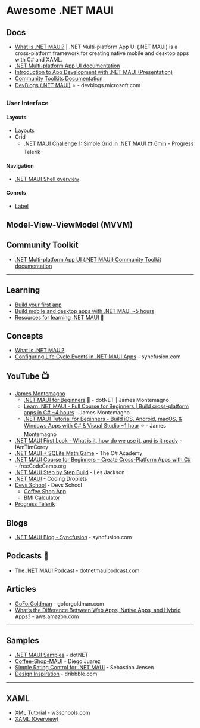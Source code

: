 # Awesome .NET MAUI


## Docs
* [What is .NET MAUI?](https://learn.microsoft.com/en-us/dotnet/maui/what-is-maui) | .NET Multi-platform App UI (.NET MAUI) is a cross-platform framework for creating native mobile and desktop apps with C# and XAML.
* [.NET Multi-platform App UI documentation](https://learn.microsoft.com/en-us/dotnet/maui/)
* [Introduction to App Development with .NET MAUI (Presentation)](https://github.com/dotnet-presentations/dotnet-maui/blob/main/Introduction%20to%20App%20Development%20with%20.NET%20MAUI/Introduction%20to%20App%20Development%20with%20.NET%20MAUI%20.pptx)
* [Community Toolkits Documentation](https://learn.microsoft.com/en-us/dotnet/communitytoolkit/)
* [DevBlogs (.NET MAUI)](https://devblogs.microsoft.com/search?query=MAUI&blogs=%2Fdotnet%2F&sortby=relevance) ⭐ - devblogs.microsoft.com

### User Interface
#### Layouts
* [Layouts](https://learn.microsoft.com/en-us/dotnet/maui/user-interface/layouts/)
* Grid
  * [.NET MAUI Challenge 1: Simple Grid in .NET MAUI 📺 6min](https://www.youtube.com/watch?v=D4nd3MDTB30) - Progress Telerik

#### Navigation
* [.NET MAUI Shell overview](https://learn.microsoft.com/en-us/dotnet/maui/fundamentals/shell/)

#### Conrols
* [Label](https://learn.microsoft.com/en-us/dotnet/maui/user-interface/controls/label)

## Model-View-ViewModel (MVVM)

## Community Toolkit
* [.NET Multi-platform App UI (.NET MAUI) Community Toolkit documentation](https://learn.microsoft.com/en-us/dotnet/communitytoolkit/maui/)
-----
## Learning
* [Build your first app](https://learn.microsoft.com/en-us/dotnet/maui/get-started/first-app?pivots=devices-windows&tabs=vswin)
* [Build mobile and desktop apps with .NET MAUI ~5 hours](https://learn.microsoft.com/en-us/training/paths/build-apps-with-dotnet-maui/)
* [Resources for learning .NET MAUI](https://learn.microsoft.com/en-us/dotnet/maui/get-started/resources) 🌟

## Concepts
* [What is .NET MAUI?](https://learn.microsoft.com/en-us/dotnet/maui/what-is-maui)
* [Configuring Life Cycle Events in .NET MAUI Apps](https://www.syncfusion.com/blogs/post/configuring-life-cycle-events-in-net-maui-apps.aspx) - syncfusion.com

## YouTube 📺
* [James Montemagno](https://www.youtube.com/channel/UCENTmbKaTphpWV2R2evVz2A)
  * [.NET MAUI for Beginners](https://www.youtube.com/playlist?list=PLdo4fOcmZ0oUBAdL2NwBpDs32zwGqb9DY) 🌟 - dotNET | James Montemagno
  * [Learn .NET MAUI - Full Course for Beginners | Build cross-platform apps in C# ~4 hours](https://www.youtube.com/watch?v=DuNLR_NJv8U) - James Montemagno
  * [.NET MAUI Tutorial for Beginners - Build iOS, Android, macOS, & Windows Apps with C# & Visual Studio ~1 hour](https://www.youtube.com/watch?v=rumfIg9qJ_Y) ⭐ - James Montemagno
* [.NET MAUI First Look - What is it, how do we use it, and is it ready](https://youtu.be/HmyfjAaPW0g) - IAmTimCorey
* [.NET MAUI + SQLite Math Game](https://youtube.com/playlist?list=PL4G0MUH8YWiAMypwveH2LlLK_o8Jto9CE) - The C# Academy
* [.NET MAUI Course for Beginners – Create Cross-Platform Apps with C#](https://www.youtube.com/watch?v=n3tA3Ku65_8) - freeCodeCamp.org
* [.NET MAUI Step by Step Build](https://www.youtube.com/watch?v=LrZwd-f0M4I) - Les Jackson
* [.NET MAUI](https://www.youtube.com/playlist?list=PLzewa6pjbr3KKuUTp8ivXjcR4rvFvyoNw) - Coding Droplets
* [Devs School](https://www.youtube.com/@devsschool) - Devs School
  * [Coffee Shop App](https://youtu.be/soz4o0zKars?si=8TxXN-zpimva1_Kt)
  * [BMI Calculator](https://www.youtube.com/watch?v=cdkkWNJkkkc)
* [Progress Telerik](https://www.youtube.com/@telerik)

## Blogs
* [.NET MAUI Blog - Syncfusion](https://www.syncfusion.com/blogs/category/net-maui) - syncfusion.com
  
## Podcasts 🎤
* [The .NET MAUI Podcast](https://www.dotnetmauipodcast.com/) - dotnetmauipodcast.com

## Articles
* [GoForGoldman](https://goforgoldman.com/posts/maui-ui-july-23/) - goforgoldman.com
* [What’s the Difference Between Web Apps, Native Apps, and Hybrid Apps?](https://aws.amazon.com/compare/the-difference-between-web-apps-native-apps-and-hybrid-apps/) - aws.amazon.com

-----

## Samples
* [.NET MAUI Samples](https://github.com/dotnet/maui-samples) - dotNET
* [Coffee-Shop-MAUI](https://github.com/diegoal3mx/Coffee-Shop-MAUI) - Diego Juarez
* [Simple Rating Control for .NET MAUI](https://github.com/tsjdev-apps/maui-ratingcontrol) - Sebastian Jensen
* [Design Inspiration](https://dribbble.com/search/mobile-app) - dribbble.com
    
-----

## XAML
* [XML Tutorial](https://www.w3schools.com/xml/) - w3schools.com
* [XAML (Overview)](https://learn.microsoft.com/en-us/dotnet/maui/xaml/)



